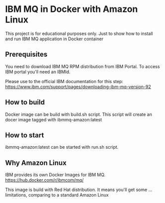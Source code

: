 # IBM MQ in Docker with Amazon Linux

This project is for educational purposes only. Just to show how to install and run IBM MQ application in Docker container

## Prerequisites 

You need to download IBM MQ RPM distribution from IBM Portal.
To access IBM portal you'll need an IBMId.

Please use to the official IBM documentation for this step: 
https://www.ibm.com/support/pages/downloading-ibm-mq-version-92

## How to build

Docker image can be build with build.sh script.
This script will create an docer image tagged with ibmmq-amazon:latest

## How to start

ibmmq-amazon:latest can be started with run.sh script.

## Why Amazon Linux

IBM provides its own Docker Images for IBM MQ.
https://hub.docker.com/r/ibmcom/mq/

This image is build with Red Hat distribution. It means you'll get some ... limitations, comparing to a standard Amazon Linux
